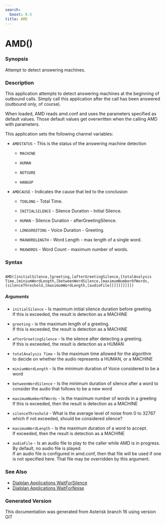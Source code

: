 ```yaml
---
search:
  boost: 0.5
title: AMD
---
```


# AMD()

### Synopsis

Attempt to detect answering machines.

### Description

This application attempts to detect answering machines at the beginning of outbound calls. Simply call this application after the call has been answered (outbound only, of course).<br>

When loaded, AMD reads amd.conf and uses the parameters specified as default values. Those default values get overwritten when the calling AMD with parameters.<br>

This application sets the following channel variables:<br>


* `AMDSTATUS` - This is the status of the answering machine detection<br>

    * `MACHINE`

    * `HUMAN`

    * `NOTSURE`

    * `HANGUP`

* `AMDCAUSE` - Indicates the cause that led to the conclusion<br>

    * `TOOLONG` - Total Time.

    * `INITIALSILENCE` - Silence Duration - Initial Silence.

    * `HUMAN` - Silence Duration - afterGreetingSilence.

    * `LONGGREETING` - Voice Duration - Greeting.

    * `MAXWORDLENGTH` - Word Length - max length of a single word.

    * `MAXWORDS` - Word Count - maximum number of words.

### Syntax


```

AMD([initialSilence,[greeting,[afterGreetingSilence,[totalAnalysis Time,[miniumWordLength,[betweenWordSilence,[maximumNumberOfWords,[silenceThreshold,[maximumWordLength,[audioFile]]]]]]]]]])
```
##### Arguments


* `initialSilence` - Is maximum initial silence duration before greeting.<br>
If this is exceeded, the result is detection as a MACHINE<br>

* `greeting` - is the maximum length of a greeting.<br>
If this is exceeded, the result is detection as a MACHINE<br>

* `afterGreetingSilence` - Is the silence after detecting a greeting.<br>
If this is exceeded, the result is detection as a HUMAN<br>

* `totalAnalysis Time` - Is the maximum time allowed for the algorithm<br>
to decide on whether the audio represents a HUMAN, or a MACHINE<br>

* `miniumWordLength` - Is the minimum duration of Voice considered to be a word<br>

* `betweenWordSilence` - Is the minimum duration of silence after a word to consider the audio that follows to be a new word<br>

* `maximumNumberOfWords` - Is the maximum number of words in a greeting<br>
If this is exceeded, then the result is detection as a MACHINE<br>

* `silenceThreshold` - What is the average level of noise from 0 to 32767 which if not exceeded, should be considered silence?<br>

* `maximumWordLength` - Is the maximum duration of a word to accept.<br>
If exceeded, then the result is detection as a MACHINE<br>

* `audioFile` - Is an audio file to play to the caller while AMD is in progress.<br>
By default, no audio file is played.<br>
If an audio file is configured in amd.conf, then that file will be used if one is not specified here. That file may be overridden by this argument.<br>

### See Also

* [Dialplan Applications WaitForSilence](/Asterisk_16_Documentation/API_Documentation/Dialplan_Applications/WaitForSilence)
* [Dialplan Applications WaitForNoise](/Asterisk_16_Documentation/API_Documentation/Dialplan_Applications/WaitForNoise)


### Generated Version

This documentation was generated from Asterisk branch 16 using version GIT 
